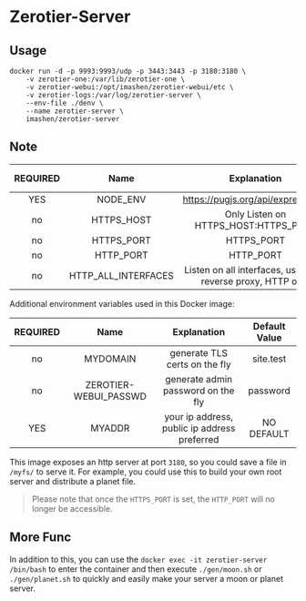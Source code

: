 # Zerotier-Server

## Usage

```
docker run -d -p 9993:9993/udp -p 3443:3443 -p 3180:3180 \
    -v zerotier-one:/var/lib/zerotier-one \
    -v zerotier-webui:/opt/imashen/zerotier-webui/etc \
    -v zerotier-logs:/var/log/zerotier-server \
    --env-file ./denv \
    --name zerotier-server \
    imashen/zerotier-server
```
## Note

| REQUIRED | Name | Explanation | Default Value |
|:--------:|:--------:|:--------:|:--------:|
| YES | NODE_ENV | https://pugjs.org/api/express.html | production |
| no | HTTPS_HOST | Only Listen on HTTPS_HOST:HTTPS_PORT | NO DEFAULT |
| no | HTTPS_PORT | HTTPS_PORT | 3443 |
| no | HTTP_PORT | HTTP_PORT | 3000 |
| no | HTTP_ALL_INTERFACES | Listen on all interfaces, useful for reverse proxy, HTTP only | NO DEFAULT |

Additional environment variables used in this Docker image:

| REQUIRED | Name | Explanation | Default Value |
|:--------:|:--------:|:--------:|:--------:|
| no | MYDOMAIN | generate TLS certs on the fly | site.test |
| no | ZEROTIER-WEBUI_PASSWD | generate admin password on the fly | password |
| YES | MYADDR | your ip address, public ip address preferred | NO DEFAULT |


This image exposes an http server at port `3180`, so you could save a file in `/myfs/` to serve it. For example, you could use this to build your own root server and distribute a planet file.

> Please note that once the `HTTPS_PORT` is set, the `HTTP_PORT` will no longer be accessible.

## More Func
In addition to this, you can use the `docker exec -it zerotier-server /bin/bash` to enter the container
and then execute `./gen/moon.sh` or `./gen/planet.sh` to quickly and easily make your server a moon or planet server.